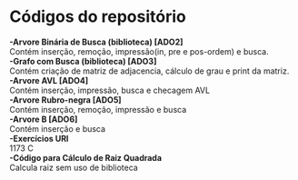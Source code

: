 # Códigos do repositório

<b>-Arvore Binária de Busca (biblioteca) [ADO2]</b><br>
Contém inserção, remoção, impressão(in, pre e pos-ordem) e busca.
<br>
<b>-Grafo com Busca (biblioteca) [ADO3]</b><br>
Contém criação de matriz de adjacencia, cálculo de grau e print da matriz.
<br>
<b>-Arvore AVL [ADO4]</b><br>
Contém inserção, impressão, busca e checagem AVL
<br>
<b>-Arvore Rubro-negra [ADO5]</b><br>
Contém inserção, remoção, impressão e busca
<br>
<b>-Arvore B [ADO6]</b><br>
Contém inserção e busca
<br>
<b>-Exercícios URI</b><br>
1173 C
<br>
<b>-Código para Cálculo de Raiz Quadrada</b><br>
Calcula raiz sem uso de biblioteca
